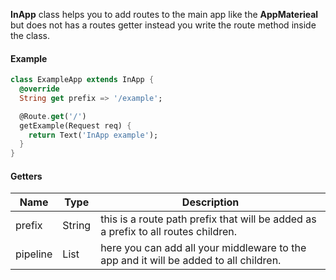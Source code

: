 __InApp__ class helps you to add routes to the main app like the __AppMaterieal__ but does not has a routes getter instead you write the route method inside the class.

#### Example

```dart
class ExampleApp extends InApp {
  @override
  String get prefix => '/example';

  @Route.get('/')
  getExample(Request req) {
    return Text('InApp example');
  }
}
```

#### Getters

| Name     | Type   | Description                                                                           |
| -------- | ------ | ------------------------------------------------------------------------------------- |
| prefix   | String | this is a route path prefix that will be added as a prefix to all routes children.    |
| pipeline | List   | here you can add all your middleware to the app and it will be added to all children. |


